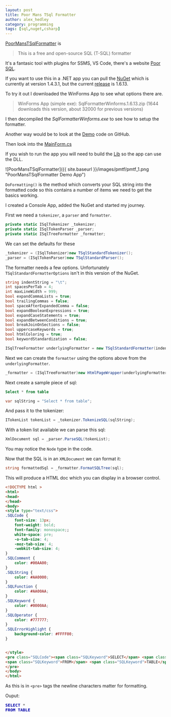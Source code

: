 ```yaml
---
layout: post
title: Poor Mans TSql Formatter
author: alex_hedley
category: programming
tags: [sql,nuget,csharp]
---
```


[PoorMansTSqlFormatter](http://architectshack.com/PoorMansTSqlFormatter.ashx) is

> This is a free and open-source SQL (T-SQL) formatter

It's a fantasic tool with plugins for SSMS, VS Code, there's a website [Poor SQL](http://poorsql.com/).

If you want to use this in a .NET app you can pull the [NuGet](https://www.nuget.org/packages/PoorMansTSQLFormatter/) which is currently at version 1.4.3.1, but the current [release](https://github.com/TaoK/PoorMansTSqlFormatter/releases) is 1.6.13.

To try it out I downloaded the WinForms App to see what options there are.

> WinForms App (simple exe): SqlFormatterWinforms.1.6.13.zip (1644 downloads this version, about 32000 for previous versions)

I then decompiled the *SqlFormatterWinforms.exe* to see how to setup the formatter.

Another way would be to look at the [Demo](https://github.com/TaoK/PoorMansTSqlFormatter/tree/master/PoorMansTSqlFormatterDemo) code on GitHub.

Then look into the [MainForm.cs](https://github.com/TaoK/PoorMansTSqlFormatter/blob/master/PoorMansTSqlFormatterDemo/MainForm.cs)

If you wish to run the app you will need to build the [Lib](https://github.com/TaoK/PoorMansTSqlFormatter/tree/master/PoorMansTSqlFormatterLib) so the app can use the DLL.

![PoorMansTSqlFormatter]({{ site.baseurl }}/images/pmtf/pmtf_1.png "PoorMansTSqlFormatter Demo App")

`DoFormatting()` is the method which converts your SQL string into the formatted code so this contains a number of items we need to get the basics working.

I created a Console App, added the NuGet and started my journey.

First we need a `tokenizer`, a `parser` and `formatter`.

```csharp
private static ISqlTokenizer _tokenizer;
private static ISqlTokenParser _parser;
private static ISqlTreeFormatter _formatter;
```

We can set the defaults for these

```csharp
_tokenizer = (ISqlTokenizer)new TSqlStandardTokenizer();
_parser = (ISqlTokenParser)new TSqlStandardParser();
```

The formatter needs a few options.
Unfortunately `TSqlStandardFormatterOptions` isn't in this version of the NuGet.

```csharp
string indentString = "\t";
int spacesPerTab = 4;
int maxLineWidth = 999;
bool expandCommaLists = true;
bool trailingCommas = false;
bool spaceAfterExpandedComma = false;
bool expandBooleanExpressions = true;
bool expandCaseStatements = true;
bool expandBetweenConditions = true;
bool breakJoinOnSections = false;
bool uppercaseKeywords = true;
bool htmlColoring = true;
bool keywordStandardization = false;

ISqlTreeFormatter underlyingFormatter = new TSqlStandardFormatter(indentString, spacesPerTab, maxLineWidth, expandCommaLists, trailingCommas, spaceAfterExpandedComma, expandBooleanExpressions, expandCaseStatements, expandBetweenConditions, breakJoinOnSections, uppercaseKeywords, htmlColoring, keywordStandardization);
```

Next we can create the `formatter` using the options above from the `underlyingFormatter`.

```csharp
_formatter = (ISqlTreeFormatter)new HtmlPageWrapper(underlyingFormatter);
```

Next create a sample piece of sql:

```sql
Select * from table
```

```csharp
var sqlString = "Select * from table";
```

And pass it to the tokenizer:

```csharp
ITokenList tokenList = _tokenizer.TokenizeSQL(sqlString);
```

With a token list available we can parse this sql:

```csharp
XmlDocument sql = _parser.ParseSQL(tokenList);
```

You may notice the `Node` type in the code.

Now that the SQL is in an `XMLDocument` we can format it:

```csharp
string formattedSql = _formatter.FormatSQLTree(sql);
```

This will produce a HTML doc which you can display in a browser control.

```html
<!DOCTYPE html >
<html>
<head>
</head>
<body>
<style type="text/css">
.SQLCode {
	font-size: 13px;
	font-weight: bold;
	font-family: monospace;;
	white-space: pre;
    -o-tab-size: 4;
    -moz-tab-size: 4;
    -webkit-tab-size: 4;
}
.SQLComment {
	color: #00AA00;
}
.SQLString {
	color: #AA0000;
}
.SQLFunction {
	color: #AA00AA;
}
.SQLKeyword {
	color: #0000AA;
}
.SQLOperator {
	color: #777777;
}
.SQLErrorHighlight {
	background-color: #FFFF00;
}


</style>
<pre class="SQLCode"><span class="SQLKeyword">SELECT</span> <span class="SQLOperator">*</span>
<span class="SQLKeyword">FROM</span> <span class="SQLKeyword">TABLE</span>
</pre>
</body>
</html>
```

As this is in `<pre>` tags the newline characters matter for formatting.

Ouput:

<!DOCTYPE html >
<html>
<head>
</head>
<body>

<style type="text/css">
    .SQLCode {
        font-size: 13px;
        font-weight: bold;
        font-family: monospace;;
        white-space: pre;
        -o-tab-size: 4;
        -moz-tab-size: 4;
        -webkit-tab-size: 4;
    }
    .SQLComment {
        color: #00AA00;
    }
    .SQLString {
        color: #AA0000;
    }
    .SQLFunction {
        color: #AA00AA;
    }
    .SQLKeyword {
        color: #0000AA;
    }
    .SQLOperator {
        color: #777777;
    }
    .SQLErrorHighlight {
        background-color: #FFFF00;
    }
</style>

<pre class="SQLCode"><span class="SQLKeyword">SELECT</span> <span class="SQLOperator">*</span>
<span class="SQLKeyword">FROM</span> <span class="SQLKeyword">TABLE</span>
</pre>

</body>
</html>